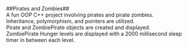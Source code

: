 ##Pirates and Zombies##
<br>
A fun OOP C++ project involving pirates and pirate zombies.
<br>
Inheritance, polymorphism, and pointers are utilized.
<br>
Pirate and ZombiePirate objects are created and displayed.
<br>
 ZombiePirate Hunger levels are displayed with a 2000 millisecond sleep timer in between each level.